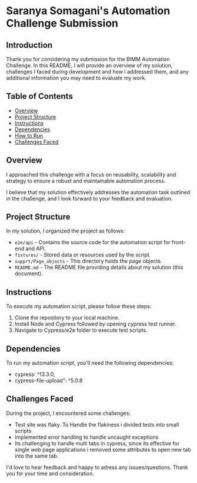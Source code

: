 # Saranya Somagani's Automation Challenge Submission

## Introduction
Thank you for considering my submission for the BIMM Automation Challenge. 
In this README, I will provide an overview of my solution, challenges I faced during development and how I addressed them, and any additional information you may need to evaluate my work.

## Table of Contents
- [Overview](#overview)
- [Project Structure](#project-structure)
- [Instructions](#instructions)
- [Dependencies](#dependencies)
- [How to Run](#how-to-run)
- [Challenges Faced](#challenges-faced)


## Overview
I approached this challenge with a focus on reusability, scalability and strategy to ensure a robust and maintainable automation process.

I believe that my solution effectively addresses the automation task outlined in the challenge, and I look forward to your feedback and evaluation.

## Project Structure
In my solution, I organized the project as follows:

- `e2e/api` - Contains the source code for the automation script for front-end and API.
- `fixtures/` - Stored data or resources used by the script.
- `supprt/Page_objects` - This directory holds the page objects.
- `README.md` - The README file providing details about my solution (this document).

## Instructions
To execute my automation script, please follow these steps:

1. Clone the repository to your local machine.
2. Install Node and Cypress followed by opening cypress test runner.
3. Navigate to Cypress/e2e folder to execute test scripts.

## Dependencies
To run my automation script, you'll need the following dependencies:

- cypress: ^13.3.0,
- cypress-file-upload": ^5.0.8

## Challenges Faced
During the project, I encountered some challenges:

- Test site was flaky. To Handle the flakiness i divided tests into small scripts
- Implemented error handling to handle uncaught exceptions
- Its challenging to handle multi tabs in cypress, since its effective for single web page applications i removed some attributes to open new tab into the same tab.
  
I'd love to hear feedback and happy to adress any issues/questions. Thank you for your time and consideration.
